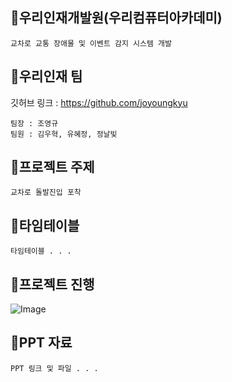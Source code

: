 ## 🎁우리인재개발원(우리컴퓨터아카데미)
```
교차로 교통 장애물 및 이벤트 감지 시스템 개발
```

## 🎁우리인재 팀
깃허브 링크 : https://github.com/joyoungkyu

```
팀장 : 조영규 
팀원 : 김우혁, 유혜정, 정날빛
```


## 🎁프로젝트 주제
```
교차로 돌발진입 포착
```

## 🎁타임테이블
```
타임테이블 . . . 
```

## 🎁프로젝트 진행
![Image](https://github.com/user-attachments/assets/7f57d601-8528-42d8-817a-8e7887fecec1)

## 🎁PPT 자료
```
PPT 링크 및 파일 . . .
```
